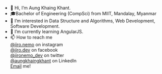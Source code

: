 - 👋 Hi, I’m Aung Khaing Khant.
- 🎓Bachelor of Engineering (CompSci) from MIIT, Mandalay, Myanmar
- 👀 I’m interested in Data Structure and Algorithms, Web Development, Software Development.
- 🌱 I’m currently learning AngularJS.
- 📫 How to reach me <br/>
      <a href= "https://instagram.com/jiro.nemo">@jiro.nemo</a> on instagram <br/>
      <a href= "https://facebook.com/jiro.dev">@jiro.dev</a> on facebook <br/>
      <a href= "https://twitter.com/jironemo_dev">@jironemo_dev</a> on twitter <br/>
      <a href = "https://www.linkedin.com/in/aungkhaingkhant/">@aungkhaingkhant</a> on LinkedIn <br/>
      <a href = "mailto:aungkhaingkhant.dev@gmail.com">Email</a> me! <br/>
<!---
jironemo/jironemo is a ✨ special ✨ repository because its `README.md` (this file) appears on your GitHub profile.
You can click the Preview link to take a look at your changes.
--->
